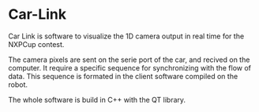 # Car-Link

Car Link is software to visualize the 1D camera output in real time for the NXPCup contest.

The camera pixels are sent on the serie port of the car, and recived on the computer.
It require a specific sequence for synchronizing with the flow of data. This sequence is formated in the client software compiled on the robot.

The whole software is build in C++ with the QT library.
